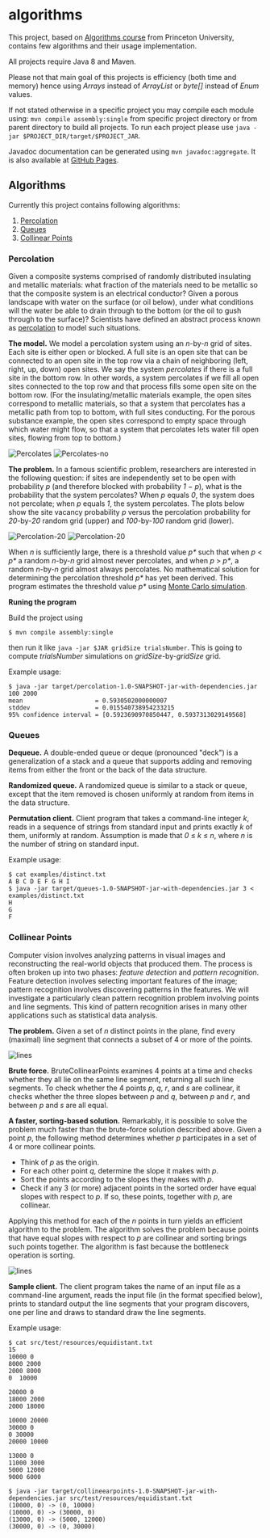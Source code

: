 # algorithms

This project, based on [Algorithms course](http://algs4.cs.princeton.edu/home/) from Princeton University,
contains few algorithms and their usage implementation.

All projects require Java 8 and Maven.

Please not that main goal of this projects is efficiency (both time and memory) hence using *Arrays*
instead of *ArrayList* or *byte[]* instead of *Enum* values.

If not stated otherwise in a specific project you may compile each module using:
`mvn compile assembly:single` from specific project directory
or from parent directory to build all projects.
To run each project please use `java -jar $PROJECT_DIR/target/$PROJECT_JAR`.

Javadoc documentation can be generated using `mvn javadoc:aggregate`.
It is also available at [GitHub Pages](https://michalzurawski.github.io/algorithms/apidocs/).

## Algorithms

Currently this project contains following algorithms:

1. [Percolation](#percolation)
2. [Queues](#queues)
3. [Collinear Points](#collinear-points)

### Percolation

Given a composite systems comprised of randomly distributed insulating and metallic materials:
what fraction of the materials need to be metallic so that the composite system is an electrical conductor?
Given a porous landscape with water on the surface (or oil below),
under what conditions will the water be able to drain through to the bottom
(or the oil to gush through to the surface)?
Scientists have defined an abstract process known as [percolation](https://en.wikipedia.org/wiki/Percolation)
to model such situations.

**The model.** We model a percolation system using an *n*-by-*n* grid of sites.
Each site is either open or blocked.
A full site is an open site that can be connected to an open site in the top row
via a chain of neighboring (left, right, up, down) open sites.
We say the system *percolates* if there is a full site in the bottom row.
In other words, a system percolates if we fill all open sites connected to the top row
and that process fills some open site on the bottom row.
(For the insulating/metallic materials example, the open sites correspond to metallic materials,
so that a system that percolates has a metallic path from top to bottom,
with full sites conducting. For the porous substance example,
the open sites correspond to empty space through which water might flow,
so that a system that percolates lets water fill open sites, flowing from top to bottom.)

![Percolates](percolation/percolates-yes.png "Percolates")
![Percolates-no](percolation/percolates-no.png "Does not percolate")

**The problem.** In a famous scientific problem, researchers are interested in the following question:
if sites are independently set to be open with probability *p* (and therefore blocked with probability *1 − p*),
what is the probability that the system percolates?
When *p* equals *0*, the system does not percolate; when *p* equals *1*, the system percolates.
The plots below show the site vacancy probability *p* versus the percolation probability for
*20*-by-*20* random grid (upper) and *100*-by-*100* random grid (lower).

![Percolation-20](percolation/percolation-threshold20.png "Percolation threshold for 20-by-20 grid")
![Percolation-20](percolation/percolation-threshold100.png "Percolation threshold for 20-by-20 grid")

When *n* is sufficiently large, there is a threshold value _p*_ such that when _p_ < _p*_
a random *n*-by-*n* grid almost never percolates, and when _p_ > _p*_,
a random *n*-by-*n* grid almost always percolates.
No mathematical solution for determining the percolation threshold _p*_ has yet been derived.
This program estimates the threshold value _p*_ using [Monte Carlo simulation](https://en.wikipedia.org/wiki/Monte_Carlo_method).

**Runing the program**

Build the project using
```
$ mvn compile assembly:single
```
then run it like `java -jar $JAR gridSize trialsNumber`.
This is going to compute *trialsNumber* simulations on *gridSize*-by-*gridSize* grid.

Example usage:

```
$ java -jar target/percolation-1.0-SNAPSHOT-jar-with-dependencies.jar 100 2000
mean                    = 0.5930502000000007
stddev                  = 0.015540738954233215
95% confidence interval = [0.5923690970850447, 0.5937313029149568]
```

### Queues

**Dequeue.** A double-ended queue or deque (pronounced "deck") is a generalization of a stack and a queue
that supports adding and removing items from either the front or the back of the data structure.

**Randomized queue.** A randomized queue is similar to a stack or queue, except that the item removed
is chosen uniformly at random from items in the data structure.

**Permutation client.** Client program that takes a command-line integer *k*,
reads in a sequence of strings from standard input and prints exactly *k* of them, uniformly at random.
Assumption is made that *0* ≤ *k* ≤ *n*, where *n* is the number of string on standard input.

Example usage:
```
$ cat examples/distinct.txt 
A B C D E F G H I
$ java -jar target/queues-1.0-SNAPSHOT-jar-with-dependencies.jar 3 < examples/distinct.txt 
H
G
F
```

### Collinear Points

Computer vision involves analyzing patterns in visual images and reconstructing the real-world objects
that produced them. The process is often broken up into two phases:
*feature detection* and *pattern recognition*.
Feature detection involves selecting important features of the image;
pattern recognition involves discovering patterns in the features.
We will investigate a particularly clean pattern recognition problem involving points and line segments.
This kind of pattern recognition arises in many other applications such as statistical data analysis.

**The problem.** Given a set of *n* distinct points in the plane,
find every (maximal) line segment that connects a subset of 4 or more of the points.

![lines](collinear-points/lines.png "Lines")

**Brute force.** BruteCollinearPoints examines 4 points at a time and checks
whether they all lie on the same line segment, returning all such line segments.
To check whether the 4 points *p*, *q*, *r*, and *s* are collinear,
it checks whether the three slopes between *p* and *q*,
between *p* and *r*, and between *p* and *s* are all equal.

**A faster, sorting-based solution.** Remarkably, it is possible to solve the problem much faster
than the brute-force solution described above.
Given a point *p*, the following method determines whether *p* participates in a set of 4
or more collinear points.

* Think of *p* as the origin.
* For each other point *q*, determine the slope it makes with *p*.
* Sort the points according to the slopes they makes with *p*.
* Check if any 3 (or more) adjacent points in the sorted order have equal slopes with respect to *p*. If so, these points, together with *p*, are collinear.

Applying this method for each of the *n* points in turn yields an efficient algorithm to the problem.
The algorithm solves the problem because points that have equal slopes with respect to *p* are collinear
and sorting brings such points together. The algorithm is fast because the bottleneck operation is sorting.

![lines](collinear-points/sorted.png "Sorted points")

**Sample client.** The client program takes the name of an input file as a command-line argument,
reads the input file (in the format specified below),
prints to standard output the line segments that your program discovers, one per line
and draws to standard draw the line segments.

Example usage:
```
$ cat src/test/resources/equidistant.txt
15
10000 0
8000 2000
2000 8000
0  10000

20000 0
18000 2000
2000 18000

10000 20000
30000 0
0 30000
20000 10000

13000 0
11000 3000
5000 12000
9000 6000

$ java -jar target/collineearpoints-1.0-SNAPSHOT-jar-with-dependencies.jar src/test/resources/equidistant.txt
(10000, 0) -> (0, 10000)
(10000, 0) -> (30000, 0)
(13000, 0) -> (5000, 12000)
(30000, 0) -> (0, 30000)
```
